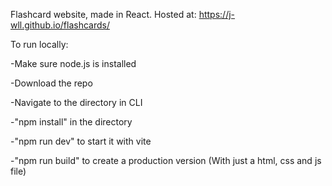 Flashcard website, made in React. Hosted at: https://j-wll.github.io/flashcards/

To run locally:

-Make sure node.js is installed

-Download the repo

-Navigate to the directory in CLI

-"npm install" in the directory

-"npm run dev" to start it with vite

-"npm run build" to create a production version (With just a html, css and js file)
